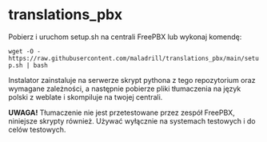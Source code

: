 # translations_pbx
<p>Pobierz i uruchom setup.sh na centrali FreePBX lub wykonaj komendę:</p>
<p><code>wget -O - https://raw.githubusercontent.com/maladrill/translations_pbx/main/setup.sh | bash</p></code>
<p>Instalator zainstaluje na serwerze skrypt pythona z tego repozytorium oraz wymagane zależności, a następnie pobierze pliki tłumaczenia na język polski z weblate i skompiluje na twojej centrali.</p>
<p><b>UWAGA!</b> Tłumaczenie nie jest przetestowane przez zespół FreePBX, niniejsze skrypty również. Używać wyłącznie na systemach testowych i do celów testowych.</p>
